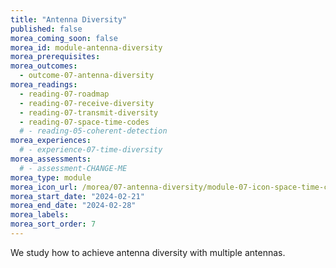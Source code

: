 ```yaml
---
title: "Antenna Diversity"
published: false
morea_coming_soon: false
morea_id: module-antenna-diversity
morea_prerequisites:
morea_outcomes:
  - outcome-07-antenna-diversity
morea_readings:
  - reading-07-roadmap
  - reading-07-receive-diversity
  - reading-07-transmit-diversity
  - reading-07-space-time-codes
  # - reading-05-coherent-detection
morea_experiences:
  # - experience-07-time-diversity
morea_assessments:
  # - assessment-CHANGE-ME
morea_type: module
morea_icon_url: /morea/07-antenna-diversity/module-07-icon-space-time-codes.webp
morea_start_date: "2024-02-21"
morea_end_date: "2024-02-28"
morea_labels:
morea_sort_order: 7
---
```


We study how to achieve antenna diversity with multiple antennas.